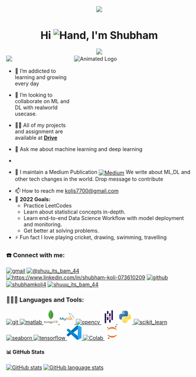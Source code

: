 <h1 align="center">
 <img src="https://hellomlai2017.github.io/image/top.jpg" />
</h1>
<h1 align="center">Hi <img src='https://user-images.githubusercontent.com/1303154/88677602-1635ba80-d120-11ea-84d8-d263ba5fc3c0.gif' width='20px' alt='Hand'>, I'm Shubham</h1>
<div align='center'>
<img src='https://readme-typing-svg.herokuapp.com?font=ubuntu&color=16A085&center=true&lines=Machine+Learning+Engineer;Enthusiastic+Programmer;Open+Source+Contributor;Learn+%26+Code+for+Everyone'/>
</div>

<a href="https://github.com/antonkomarev/github-profile-views-counter">
    <img src="https://komarev.com/ghpvc/?username=MrBam44&style=for-the-badge">
</a>

[Ÿ HŸPE]: https://yhype.me
[GitHub Profile Views Counter]: https://github.com/MrBam44/github-profile-views-counter

<img align="right" alt="Animated Logo" height="240" width="320" src="https://c.tenor.com/2uyENRmiUt0AAAAC/coding.gif" >


- 🌱 I’m addicted to learning and growing every day

- 👯 I’m looking to collaborate on ML and DL with realworld usecase.

- 👨‍💻 All of my projects and assignment are available at [**Drive**](https://drive.google.com/drive/folders/1BXlT8voQFc5nMf2hvoBEjvIg0nnMR97d)

- 💬 Ask me about machine learning and deep learning
- <p align="center">
- 💬 I maintain a Medium Publication  <a href="https://medium.com/@MrBam44
"><img align="center" src="http://img.shields.io/badge/-@MrBam44-_? label=Medium&style=social&logo=medium" alt="Medium"></a>  We write about ML,DL and other tech changes in the world. Drop message to contribute

</p>

- 📫 How to reach me kolis7700@gmail.com
- 🥅 **2022 Goals:** 
  - Practice LeetCodes
  - Learn about statistical concepts in-depth.
  - Learn end-to-end Data Science Workflow with model deployment and monitoring. 
  - Get better at solving problems.
- ⚡ Fun fact I love playing cricket, drawing, swimming, travelling

<h3 align="left"> ☎️ Connect with me:</h3>
<p align="left">
 <a href = "mailto:kolis7700@gmail.com"><img align="center" src='https://img.icons8.com/color/48/000000/gmail.png' alt='gmail' height='30' ></a>
<a href="https://twitter.com/@shuu_its_bam_44" target="blank"><img align="center" src="https://raw.githubusercontent.com/rahuldkjain/github-profile-readme-generator/master/src/images/icons/Social/twitter.svg" alt="@shuu_its_bam_44" height="30" width="40" /></a>
<a href="https://www.linkedin.com/in/shubham-koli-073610209/" target="blank"><img align="center" src="https://raw.githubusercontent.com/rahuldkjain/github-profile-readme-generator/master/src/images/icons/Social/linked-in-alt.svg" alt="https://www.linkedin.com/in/shubham-koli-073610209" height="30" width="40" /></a>
 <a href = https://github.com/MrBam44><img align="center" src='https://img.icons8.com/color/2x/github--v1.png' alt='github' height='40'></a>
<a href="https://kaggle.com/shubhamkoli4" target="blank"><img align="center" src="https://raw.githubusercontent.com/rahuldkjain/github-profile-readme-generator/master/src/images/icons/Social/kaggle.svg" alt="shubhamkoli4" height="30" width="40" /></a>
<a href="https://instagram.com/shuuu_its_bam_44" target="blank"><img align="center" src="https://raw.githubusercontent.com/rahuldkjain/github-profile-readme-generator/master/src/images/icons/Social/instagram.svg" alt="shuuu_its_bam_44" height="30" width="40" /></a>
</p>

<h3 align="left">  👨🏻‍💻 Languages and Tools:</h3>

<p align="left"> <a href="https://git-scm.com/"> <img src="https://www.vectorlogo.zone/logos/git-scm/git-scm-icon.svg" alt="git" width="40" height="40"/> </a> <a href="https://www.mathworks.com/" target="_blank" rel="noreferrer"> <img src="https://upload.wikimedia.org/wikipedia/commons/2/21/Matlab_Logo.png" alt="matlab" width="40" height="40"/> </a> <a href="https://www.mongodb.com/" target="_blank" rel="noreferrer"> <img src="https://raw.githubusercontent.com/devicons/devicon/master/icons/mongodb/mongodb-original-wordmark.svg" alt="mongodb" width="40" height="40"/> </a> <a href="https://www.mysql.com/" target="_blank" rel="noreferrer"> <img src="https://raw.githubusercontent.com/devicons/devicon/master/icons/mysql/mysql-original-wordmark.svg" alt="mysql" width="40" height="40"/> </a> <a href="https://opencv.org/" target="_blank" rel="noreferrer"> <img src="https://www.vectorlogo.zone/logos/opencv/opencv-icon.svg" alt="opencv" width="40" height="40"/> </a> <a href="https://pandas.pydata.org/" target="_blank" rel="noreferrer"> <img src="https://raw.githubusercontent.com/devicons/devicon/2ae2a900d2f041da66e950e4d48052658d850630/icons/pandas/pandas-original.svg" alt="pandas" width="40" height="40"/> </a> <a href="https://www.python.org" target="_blank" rel="noreferrer"> <img src="https://raw.githubusercontent.com/devicons/devicon/master/icons/python/python-original.svg" alt="python" width="40" height="40"/> </a> <a href="https://scikit-learn.org/" target="_blank" rel="noreferrer"> <img src="https://upload.wikimedia.org/wikipedia/commons/0/05/Scikit_learn_logo_small.svg" alt="scikit_learn" width="40" height="40"/> </a> <a href="https://seaborn.pydata.org/" target="_blank" rel="noreferrer"> <img src="https://seaborn.pydata.org/_images/logo-mark-lightbg.svg" alt="seaborn" width="40" height="40"/> </a> <a href="https://www.tensorflow.org" target="_blank" rel="noreferrer"> <img src="https://www.vectorlogo.zone/logos/tensorflow/tensorflow-icon.svg" alt="tensorflow" width="40" height="40"/> </a>
<a href="https://code.visualstudio.com/">
  <img src="https://raw.githubusercontent.com/github/explore/80688e429a7d4ef2fca1e82350fe8e3517d3494d/topics/visual-studio-code/visual-studio-code.png" alt="Visual Studio Code" width="40" height="40" />
</a>
 
 <a href="https://colab.research.google.com/?utm_source=scs-index/">
  <img src="https://colab.research.google.com/img/colab_favicon_256px.png" alt="Colab" width="45" height="45" />
</a>
 <a href="https://www.jupyter.org/"> <img src="https://raw.githubusercontent.com/github/explore/80688e429a7d4ef2fca1e82350fe8e3517d3494d/topics/jupyter-notebook/jupyter-notebook.png" alt="Jupyter Notebook"  width="40" height="40" /> </a>
</p>

#### 📊 GitHub Stats
[![GitHub stats](https://github-readme-stats.vercel.app/api?username=MrBam44&hide=stars&hide_title=true&include_all_commits=true&show_icons=true&count_private=true&theme=default)](https://github.com/MrBam44/github-readme-stats)
[![GitHub language stats](https://github-readme-stats.vercel.app/api/top-langs/?username=MrBam44&layout=compact&langs_count=4&theme=default)](https://github.com/MrBam44/github-readme-stats)
